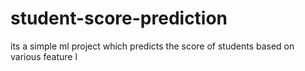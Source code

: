 # student-score-prediction
its a simple ml project which predicts the score of students based on various feature l
